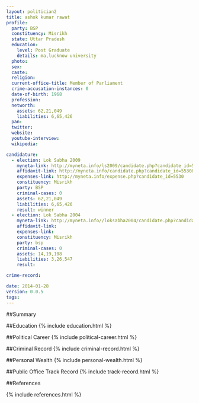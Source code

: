 ```yaml
---
layout: politician2
title: ashok kumar rawat
profile: 
  party: BSP
  constituency: Misrikh
  state: Uttar Pradesh
  education: 
    level: Post Graduate
    details: ma,lucknow university
  photo: 
  sex: 
  caste: 
  religion: 
  current-office-title: Member of Parliament
  crime-accusation-instances: 0
  date-of-birth: 1968
  profession: 
  networth: 
    assets: 62,21,049
    liabilities: 6,65,426
  pan: 
  twitter: 
  website: 
  youtube-interview: 
  wikipedia: 

candidature: 
  - election: Lok Sabha 2009
    myneta-link: http://myneta.info/ls2009/candidate.php?candidate_id=5530
    affidavit-link: http://myneta.info/candidate.php?candidate_id=5530&scan=original
    expenses-link: http://myneta.info/expense.php?candidate_id=5530
    constituency: Misrikh 
    party: BSP
    criminal-cases: 0
    assets: 62,21,049
    liabilities: 6,65,426
    result: winner 
  - election: Lok Sabha 2004
    myneta-link: http://myneta.info//loksabha2004/candidate.php?candidate_id=4705
    affidavit-link: 
    expenses-link: 
    constituency: Misrikh 
    party: bsp
    criminal-cases: 0
    assets: 14,19,108
    liabilities: 3,26,547
    result:  

crime-record: 

date: 2014-01-28
version: 0.0.5
tags: 
---
```

##Summary


##Education
{% include education.html %}


##Political Career
{% include political-career.html %}


##Criminal Record
{% include criminal-record.html %}


##Personal Wealth
{% include personal-wealth.html %}


##Public Office Track Record
{% include track-record.html %}


##References


{% include references.html %}